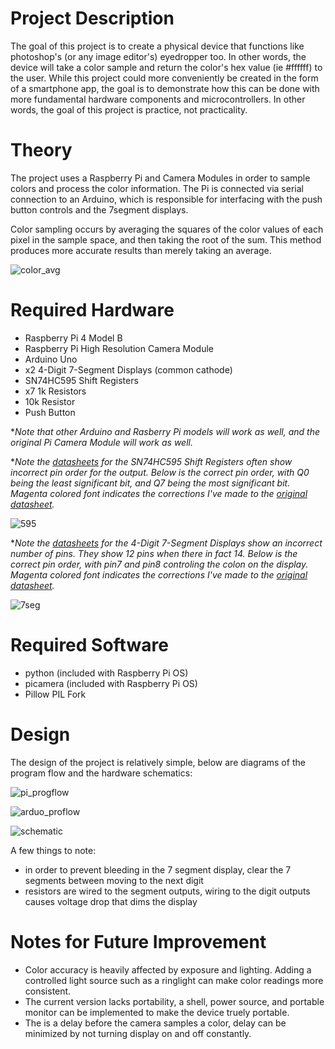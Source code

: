 # Project Description
The goal of this project is to create a physical device that functions like photoshop's (or any image editor's) eyedropper too. In other words, the device will take a color sample and return the color's hex value (ie #ffffff) to the user. While this project could more conveniently be created in the form of a smartphone app, the goal is to demonstrate how this can be done with more fundamental hardware components and microcontrollers. In other words, the goal of this project is practice, not practicality.

# Theory
The project uses a Raspberry Pi and Camera Modules in order to sample colors and process the color information. The Pi is connected via serial connection to an Arduino, which is responsible for interfacing with the push button controls and the 7segment displays.

Color sampling occurs by averaging the squares of the color values of each pixel in the sample space, and then taking the root of the sum. This method produces more accurate results than merely taking an average. 

![color_avg](https://raw.githubusercontent.com/khanhptruong/real_eyedropper/gh-pages/docs/assets/color_avg_equation.jpg)

# Required Hardware
- Raspberry Pi 4 Model B
- Raspberry Pi High Resolution Camera Module
- Arduino Uno
- x2 4-Digit 7-Segment Displays (common cathode)
- SN74HC595 Shift Registers
- x7 1k Resistors
- 10k Resistor
- Push Button

*_Note that other Arduino and Rasberry Pi models will work as well, and the original Pi Camera Module will work as well._

*_Note the [datasheets](https://www.ti.com/lit/ds/symlink/sn74hc595.pdf) for the SN74HC595 Shift Registers often show incorrect pin order for the output. Below is the correct pin order, with Q0 being the least significant bit, and Q7 being the most significant bit. Magenta colored font indicates the corrections I've made to the [original datasheet](https://www.ti.com/lit/ds/symlink/sn74hc595.pdf)._

![595](https://raw.githubusercontent.com/khanhptruong/real_eyedropper/gh-pages/docs/assets/595-correction.jpg)

*_Note the [datasheets](https://cdn-shop.adafruit.com/datasheets/865datasheet.pdf) for the 4-Digit 7-Segment Displays show an incorrect number of pins. They show 12 pins when there in fact 14. Below is the correct pin order, with pin7 and pin8 controling the colon on the display. Magenta colored font indicates the corrections I've made to the [original datasheet](https://cdn-shop.adafruit.com/datasheets/865datasheet.pdf)._

![7seg](https://raw.githubusercontent.com/khanhptruong/real_eyedropper/gh-pages/docs/assets/7seg-correction.jpg)

# Required Software
- python (included with Raspberry Pi OS)
- picamera (included with Raspberry Pi OS)
- Pillow PIL Fork

# Design
The design of the project is relatively simple, below are diagrams of the program flow and the hardware schematics:

![pi_progflow](https://raw.githubusercontent.com/khanhptruong/real_eyedropper/gh-pages/docs/assets/pi_progflow.jpg)

![arduo_proflow](https://raw.githubusercontent.com/khanhptruong/real_eyedropper/gh-pages/docs/assets/arduino_progflow.jpg)

![schematic](https://raw.githubusercontent.com/khanhptruong/real_eyedropper/gh-pages/docs/assets/real_eyedropper_schematic.png)

A few things to note:
- in order to prevent bleeding in the 7 segment display, clear the 7 segments between moving to the next digit
- resistors are wired to the segment outputs, wiring to the digit outputs causes voltage drop that dims the display

# Notes for Future Improvement
- Color accuracy is heavily affected by exposure and lighting. Adding a controlled light source such as a ringlight can make color readings more consistent.
- The current version lacks portability, a shell, power source, and portable monitor can be implemented to make the device truely portable.
- The is a delay before the camera samples a color, delay can be minimized by not turning display on and off constantly.
